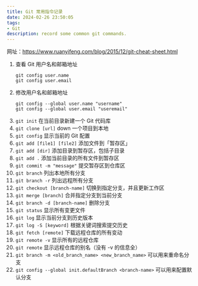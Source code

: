 ```yaml
---
title: Git 常用指令记录
date: 2024-02-26 23:50:05
tags: 
- Git
description: record some common git commands. 
---
```


网址：https://www.ruanyifeng.com/blog/2015/12/git-cheat-sheet.html

1. 查看 Git 用户名和邮箱地址
    ```
    git config user.name
    git config user.email
    ```
2. 修改用户名和邮箱地址
    ```
    git config --global user.name "username"
    git config --global user.email "useremail"
    ```
3. `git init` 在当前目录新建一个 Git 代码库
4. `git clone [url]` down 一个项目到本地
5. `git config` 显示当前的 Git 配置
6. `git add [file1] [file2]` 添加文件到「暂存区」
7. `git add [dir]` 添加目录到暂存区，包括子目录
8. `git add .` 添加当前目录的所有文件到暂存区
9. `git commit -m "message"` 提交暂存区到仓库区
10. `git branch` 列出本地所有分支
11. `git branch -r` 列出远程所有分支
12. `git checkout [branch-name]` 切换到指定分支，并且更新工作区
13. `git merge [branch]` 合并指定分支到当前分支
14. `git branch -d [branch-name]` 删除分支
15. `git status` 显示所有变更文件
16. `git log` 显示当前分支到历史版本
17. `git log -S [keyword]` 根据关键词搜索提交历史
18. `git fetch [remote]` 下载远程仓库的所有变动
19. `git remote -v` 显示所有的远程仓库
20. `git remote` 显示远程仓库的别名（没有 -v 的信息全）
21. `git branch -m <old_branch_name> <new_branch_name>` 可以用来重命名分支
22. `git config --global init.defaultBranch <branch-name>` 可以用来配置默认分支
